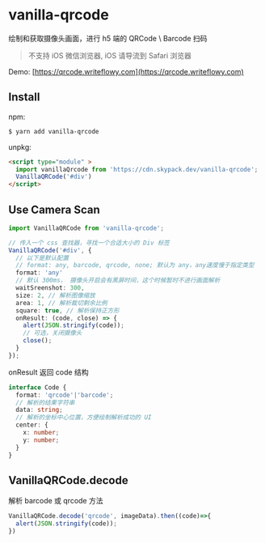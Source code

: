 # vanilla-qrcode

绘制和获取摄像头画面，进行 h5 端的 QRCode \ Barcode 扫码

> 不支持 iOS 微信浏览器, iOS 请导流到 Safari 浏览器

Demo: [https://qrcode.writeflowy.com](https://qrcode.writeflowy.com)

## Install

npm:

```sh
$ yarn add vanilla-qrcode
```

unpkg:

```html
<script type="module" >
  import vanillaQrcode from 'https://cdn.skypack.dev/vanilla-qrcode';
  VanillaQRCode('#div')
</script>
```

## Use Camera Scan

```ts
import VanillaQRCode from 'vanilla-qrcode';

// 传入一个 css 查找器，寻找一个合适大小的 Div 标签
VanillaQRCode('#div', {
  // 以下是默认配置
  // format: any, barcode, qrcode, none; 默认为 any，any速度慢于指定类型
  format: 'any'
  // 默认 300ms， 摄像头开启会有黑屏时间，这个时候暂时不进行画面解析
  waitSreenshot: 300,
  size: 2, // 解析图像缩放
  area: 1, // 解析裁切剩余比例
  square: true, // 解析保持正方形
  onResult: (code, close) => {
    alert(JSON.stringify(code));
    // 可选，关闭摄像头
    close();
  }
});
```

onResult 返回 code 结构

```ts
interface Code {
  format: 'qrcode'|'barcode'; 
  // 解析的结果字符串
  data: string;
  // 解析的坐标中心位置，方便绘制解析成功的 UI
  center: {
    x: number;
    y: number;
  }
}

```

## VanillaQRCode.decode

解析 barcode 或 qrcode 方法


```js
VanillaQRCode.decode('qrcode', imageData).then((code)=>{
  alert(JSON.stringify(code));
})
```




